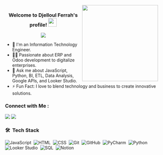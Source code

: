 <img width="250" align="right" src="https://c.tenor.com/_DOBjnGspYAAAAAM/code-coding.gif">

<h3 align="center">
  Welcome to Djelloul Ferrah's profile!
  <img src="https://media.giphy.com/media/hvRJCLFzcasrR4ia7z/giphy.gif" width="28">
</h3>

<!-- Typing SVG by DenverCoder1 - https://github.com/DenverCoder1/readme-typing-svg -->
<p align="center">
  <a href="https://github.com/DenverCoder1/readme-typing-svg"><img src="https://readme-typing-svg.herokuapp.com/?lines=IT%ENGINEER;Always%20learning%20new%20things&font=Fira%20Code&center=true&width=440&height=45&color=f75c7e&vCenter=true&size=22"></a>
</p> 

- 🏢 I'm an Information Technology Engineer.
- 👨‍💻 Passionate about ERP and Odoo development to digitalize enterprises.
- 💬 Ask me about JavaScript, Python, BI, ETL, Data Analysis, Google APIs, and Looker Studio.
- ⚡ Fun Fact: I love to blend technology and business to create innovative solutions.

### Connect with Me :

<a href="www.linkedin.com/in/ferrah-djelloul-b5292b227" target="_blank"><img src="https://img.shields.io/badge/-LinkedIn%20-0077B5?style=for-the-badge&logo=Linkedin&logoColor=white"/></a>
<a href="mailto:fe.djelloul5@gmail.com" target="_blank"><img src="https://img.shields.io/badge/-Gmail%20-0077B5?style=for-the-badge&logo=Gmail&logoColor=white"/></a>

### 🛠 &nbsp;Tech Stack
![JavaScript](https://img.shields.io/badge/-JavaScript-05122A?style=flat&logo=javascript)&nbsp;
![HTML](https://img.shields.io/badge/-HTML-05122A?style=flat&logo=HTML5)&nbsp;
![CSS](https://img.shields.io/badge/-CSS-05122A?style=flat&logo=CSS3&logoColor=1572B6)&nbsp;
![Git](https://img.shields.io/badge/-Git-05122A?style=flat&logo=git)&nbsp;
![GitHub](https://img.shields.io/badge/-GitHub-05122A?style=flat&logo=github)&nbsp;
![PyCharm](https://img.shields.io/badge/-PyCharm-05122A?style=flat&logo=pycharm)&nbsp;
![Python](https://img.shields.io/badge/-Python%20-05122A?style=flat&logo=python)&nbsp;
![Looker Studio](https://img.shields.io/badge/-Looker%20Studio-05122A?style=flat&logo=google-analytics)&nbsp;
![SQL](https://img.shields.io/badge/-SQL-05122A?style=flat)&nbsp;
![Notion](https://img.shields.io/badge/-Notion-05122A?style=flat)
